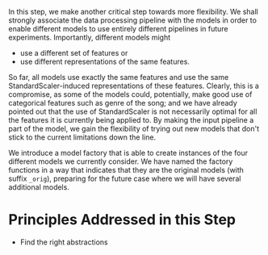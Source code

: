 In this step, we make another critical step towards more flexibility.
We shall strongly associate the data processing pipeline with the models in order
to enable different models to use entirely different pipelines in future experiments.
Importantly, different models might
  * use a different set of features or
  * use different representations of the same features.

So far, all models use exactly the same features and use
the same StandardScaler-induced representations of these features.
Clearly, this is a compromise, as some of the models could, potentially,
make good use of categorical features such as genre of the song; 
and we have already pointed out that the use of StandardScaler is not 
necessarily optimal for all the features it is currently being applied to.
By making the input pipeline a part of the model, we gain the flexibility of
trying out new models that don't stick to the current limitations down the line.

We introduce a model factory that is able to create instances of the four different models
we currently consider. 
We have named the factory functions in a way that indicates that they are the original
models (with suffix `_orig`), preparing for the future case where we will have
several additional models.

# Principles Addressed in this Step

* Find the right abstractions
